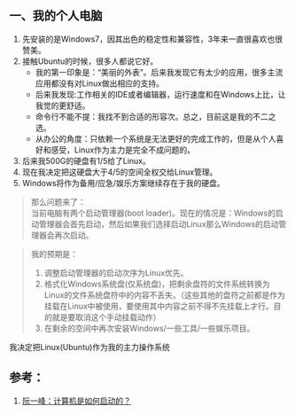 ## 一、我的个人电脑
1. 先安装的是Windows7，因其出色的稳定性和兼容性，3年来一直很喜欢也很赞美。
2. 接触Ubuntu的时候，很多人都说它好。
    - 我的第一印象是：“美丽的外表”。后来我发现它有太少的应用，很多主流应用都没有对Linux做出相应的支持。
    - 后来我发现:工作相关的IDE或者编辑器，运行速度和在Windows上比，让我觉的更舒适。
    - 命令行不能不提：我找不到合适的形容次。总之，目前这是我的不二之选。
    - 从办公的角度：只依赖一个系统是无法更好的完成工作的，但是从个人喜好和感受，Linux作为主力是完全不成问题的。
3. 后来我500G的硬盘有1/5给了Linux。
4. 现在我决定把这硬盘大于4/5的空间全权交给Linux管理。
5. Windows将作为备用/应急/娱乐方案继续存在于我的硬盘。
>那么问题来了：  
>当前电脑有两个启动管理器(boot loader)。现在的情况是：Windows的启动管理器会首先启动，然后如果我们选择启动Linux那么Windows的启动管理器会再次启动。  

>我的预期是：  
>1. 调整启动管理器的启动次序为Linux优先。  
>2. 格式化Windows系统盘(仅系统盘)，把剩余盘符的文件系统转换为Linux的文件系统盘符中的内容不丢失。（这些其他的盘符之前都是作为挂载在Linux中被使用，要使用其中内容之前不得不先挂载上才行。目的就是要取消这个手动挂载动作）  
>3. 在剩余的空间中再次安装Windows/一些工具/一些娱乐项目。



我决定把Linux(Ubuntu)作为我的主力操作系统




## 参考：
1. [阮一峰：计算机是如何启动的？](http://www.ruanyifeng.com/blog/2013/02/booting.html)
